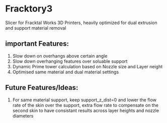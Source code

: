 # Fracktory3
Slicer for Fracktal Works 3D Printers, heavily optimized for dual extrusion and support material removal

## important Features:
1. Slow down on overhangs above certain angle
2. Slow down overhanging features over soluable support
3. Dynamic Prime tower calculation based on Nozzle size and Layer neight
4. Optimised same material and dual material settings


## Future Features/Ideas:
1. For same material support, keep support_z_dist=0 and lower the flow rate of the skin over the support, extra flow rate to compensate on the second skin to have consistant results across layer heights and nozzle diameters
